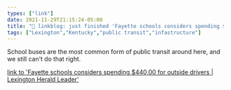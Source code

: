 ```yaml
---
types: ["link"]
date: 2021-11-29T21:15:24-05:00
title: "🔗 linkblog: just finished 'Fayette schools considers spending $440,00 for outside drivers | Lexington Herald Leader'"
tags: ["Lexington","Kentucky","public transit","infastructure"]
---
```

School buses are the most common form of public transit around here, and we still can't do that right.
 
[link to 'Fayette schools considers spending $440,00 for outside drivers | Lexington Herald Leader'](https://www.kentucky.com/news/local/education/article256125807.html)
